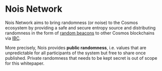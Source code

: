 # Nois Network

Nois Network aims to bring randomness (or noise) to the Cosmos ecosystem by providing a safe and secure entropy source and distributing randomness in the form of [random beacons][cryptographic-beacons] to other Cosmos blockchains via [IBC].

[cryptographic-beacons]: http://www.copenhagen-interpretation.com/home/cryptography/cryptographic-beacons
[ibc]: https://ibc.cosmos.network/

More precisely, Nois provides **public randomness**, i.e. values that are unpredictable for all participants of the system but free to share once published. Private randomness that needs to be kept secret is out of scope for this whitepaper.
